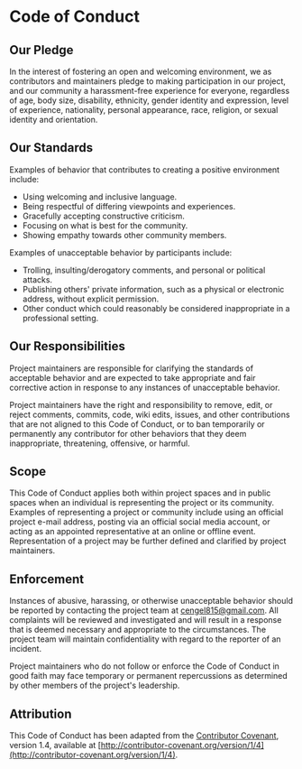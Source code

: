 # Code of Conduct

## Our Pledge
In the interest of fostering an open and welcoming environment, we as contributors and maintainers pledge to making 
participation in our project, and our community a harassment-free experience for everyone, regardless of age, body size, 
disability, ethnicity, gender identity and expression, level of experience, nationality, personal appearance, race, 
religion, or sexual identity and orientation.

## Our Standards
Examples of behavior that contributes to creating a positive environment include:

- Using welcoming and inclusive language.
- Being respectful of differing viewpoints and experiences.
- Gracefully accepting constructive criticism.
- Focusing on what is best for the community.
- Showing empathy towards other community members.

Examples of unacceptable behavior by participants include:

- Trolling, insulting/derogatory comments, and personal or political attacks.
- Publishing others' private information, such as a physical or electronic address, without explicit permission.
- Other conduct which could reasonably be considered inappropriate in a professional setting.

## Our Responsibilities
Project maintainers are responsible for clarifying the standards of acceptable behavior and are expected to take 
appropriate and fair corrective action in response to any instances of unacceptable behavior.

Project maintainers have the right and responsibility to remove, edit, or reject comments, commits, code, wiki edits, 
issues, and other contributions that are not aligned to this Code of Conduct, or to ban temporarily or permanently any 
contributor for other behaviors that they deem inappropriate, threatening, offensive, or harmful.

## Scope
This Code of Conduct applies both within project spaces and in public spaces when an individual is representing the 
project or its community. Examples of representing a project or community include using an official project e-mail address, 
posting via an official social media account, or acting as an appointed representative at an online or offline event. 
Representation of a project may be further defined and clarified by project maintainers.

## Enforcement
Instances of abusive, harassing, or otherwise unacceptable behavior should be reported by contacting the project team at 
cengel815@gmail.com. All complaints will be reviewed and investigated and will result in a response that is deemed 
necessary and appropriate to the circumstances. The project team will maintain confidentiality with regard to the reporter 
of an incident.

Project maintainers who do not follow or enforce the Code of Conduct in good faith may face temporary or permanent 
repercussions as determined by other members of the project's leadership.

## Attribution
This Code of Conduct has been adapted from the [Contributor Covenant](https://www.contributor-covenant.org/), version 1.4, 
available at [http://contributor-covenant.org/version/1/4](http://contributor-covenant.org/version/1/4).
